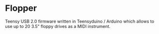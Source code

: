 Flopper
=======

Teensy USB 2.0 firmware written in Teensyduino / Arduino which allows to use up to 20 3.5&quot; floppy drives as a MIDI instrument.